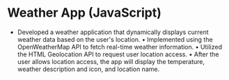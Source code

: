 # Weather App (JavaScript) 
- Developed a weather application that dynamically displays current weather data based on the user's location.
• Implemented using the OpenWeatherMap API to fetch real-time weather information.
• Utilized the HTML Geolocation API to request user location access.
• After the user allows location access, the app will display the temperature, weather description and icon, and 
location name.
